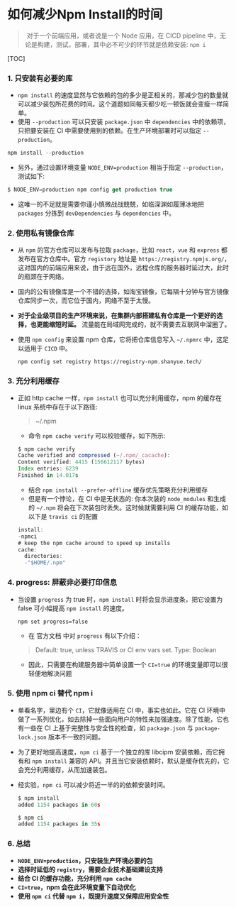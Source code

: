# 如何减少Npm Install的时间

> ​		对于一个前端应用，或者说是一个 Node 应用，在 CICD pipeline 中，无论是构建，测试，部署，其中必不可少的环节就是依赖安装: `npm i`

[TOC]



### 1. 只安装有必要的库

- `npm install` 的速度显然与它依赖的包的多少是正相关的，那减少包的数量就可以减少装包所花费的时间。这个道题如同每天都少吃一顿饭就会变瘦一样简单。
- 使用 `--production` 可以只安装 `package.json` 中 `dependencies` 中的依赖项，只把要安装在 CI 中需要使用到的依赖。在生产环境部署时可以指定 `--production`。

```js
npm install --production
```

- 另外，通过设置环境变量 `NODE_ENV=production` 相当于指定 `--production`，测试如下:

```js
$ NODE_ENV=production npm config get production true
```

- 这唯一的不足就是需要你谨小慎微战战兢兢，如临深渊如履薄冰地把 `packages` 分拣到 `devDependencies` 与 `dependencies` 中。

### 2. 使用私有镜像仓库

- 从 `npm` 的官方仓库可以发布与拉取 `package`，比如 `react`，`vue` 和 `express` 都发布在官方仓库中。官方 `registory` 地址是 `https://registry.npmjs.org/`，这对国内的前端应用来说，由于远在国外，远程仓库的服务器时延过大，此时的瓶颈在于网络。

- 国内的公有镜像库是一个不错的选择，如淘宝镜像，它每隔十分钟与官方镜像仓库同步一次，而它位于国内，网络不至于太慢。

- **对于企业级项目的生产环境来说，在集群内部搭建私有仓库是一个更好的选择，也更能缩短时延。** 流量能在局域网完成的，就不需要去互联网中溜圈了。

- 使用 `npm config` 来设置 npm 仓库，它将把仓库信息写入 `~/.npmrc` 中，这足以适用于 `CICD` 中。

  ```
  npm config set registry https://registry-npm.shanyue.tech/
  ```

### 3. 充分利用缓存

- 正如 http cache 一样，`npm install` 也可以充分利用缓存，npm 的缓存在 linux 系统中存在于以下路径:

  > ~/.npm

  - 命令 `npm cache verify` 可以校验缓存，如下所示:

  ```js
  $ npm cache verify
  Cache verified and compressed (~/.npm/_cacache):
  Content verified: 4415 (156612117 bytes)
  Index entries: 6239
  Finished in 14.017s
  ```

  - 结合 `npm install --prefer-offline` 缓存优先策略充分利用缓存
  - 但是有一个悖论，在 CI 中是无状态的: 你本次装的 `node_modules` 和生成的 `~/.npm` 将会在下次装包时丢失。这时候就需要利用 CI 的缓存功能，如以下是 `travis ci` 的配置

  ```js
  install:
  -npmci
  # keep the npm cache around to speed up installs
  cache:
    directories:
    -"$HOME/.npm"
  ```

### 4. progress: 屏蔽非必要打印信息

- 当设置 `progress` 为 true 时，`npm install` 时将会显示进度条，把它设置为 false 可小幅提高 `npm install` 的速度。

  ```
  npm set progress=false
  ```

  - 在 官方文档 中对 `progress` 有以下介绍：

  > Default: true, unless TRAVIS or CI env vars set. Type: Boolean

  - 因此，只需要在构建服务器中简单设置一个 `CI=true` 的环境变量即可以很轻便地解决问题

### 5. 使用 npm ci 替代 npm i

- 单看名字，里边有个 `CI`，它就像适用在 CI 中，事实也如此。它在 CI 环境中做了一系列优化，如去除掉一些面向用户的特性来加强速度。除了性能，它也有一些在 CI 上基于完整性与安全性的检查，如 `package.json` 与 `package-lock.json` 版本不一致的问题。

- 为了更好地提高速度，`npm ci` 基于一个独立的库 libcipm 安装依赖，而它拥有和 `npm install` 兼容的 API。并且当它安装依赖时，默认是缓存优先的，它会充分利用缓存，从而加速装包。

- 经实验，`npm ci` 可以减少将近一半的的依赖安装时间。

  ```js
  $ npm install
  added 1154 packages in 60s
  
  $ npm ci
  added 1154 packages in 35s
  ```

### 6. 总结

- **`NODE_ENV=production`，只安装生产环境必要的包**
- **选择时延低的 `registry`，需要企业技术基础建设支持**
- **结合 CI 的缓存功能，充分利用 `npm cache`**
- **`CI=true`，npm 会在此环境变量下自动优化**
- **使用 `npm ci` 代替 `npm i`，既提升速度又保障应用安全性**